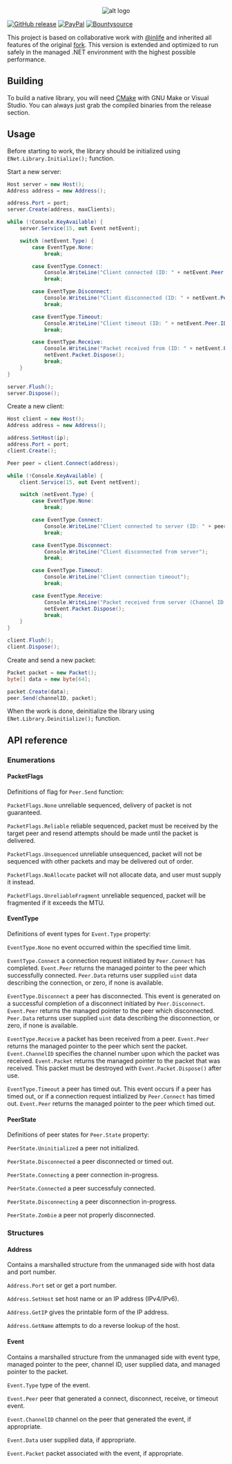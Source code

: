 <p align="center"> 
  <img src="https://i.imgur.com/2zyQ1q9.png" alt="alt logo">
</p>

[![GitHub release](https://img.shields.io/github/release/nxrighthere/ENet-CSharp.svg)](https://github.com/nxrighthere/BenchmarkNet/releases) [![PayPal](https://drive.google.com/uc?id=1OQrtNBVJehNVxgPf6T6yX1wIysz1ElLR)](https://www.paypal.me/nxrighthere) [![Bountysource](https://drive.google.com/uc?id=19QRobscL8Ir2RL489IbVjcw3fULfWS_Q)](https://salt.bountysource.com/checkout/amount?team=nxrighthere)

This project is based on collaborative work with [@inlife](https://github.com/inlife) and inherited all features of the original [fork](https://github.com/zpl-c/enet). This version is extended and optimized to run safely in the managed .NET environment with the highest possible performance.

Building
--------
To build a native library, you will need [CMake](https://cmake.org/download/) with GNU Make or Visual Studio. You can always just grab the compiled binaries from the release section.

Usage
--------
Before starting to work, the library should be initialized using `ENet.Library.Initialize();` function.

Start a new server:
```c#
Host server = new Host();
Address address = new Address();

address.Port = port;
server.Create(address, maxClients);

while (!Console.KeyAvailable) {
	server.Service(15, out Event netEvent);

	switch (netEvent.Type) {
		case EventType.None:
			break;

		case EventType.Connect:
			Console.WriteLine("Client connected (ID: " + netEvent.Peer.ID + ", IP: " + netEvent.Peer.Address.GetIP() + ")");
			break;

		case EventType.Disconnect:
			Console.WriteLine("Client disconnected (ID: " + netEvent.Peer.ID + ", IP: " + netEvent.Peer.Address.GetIP() + ")");
			break;

		case EventType.Timeout:
			Console.WriteLine("Client timeout (ID: " + netEvent.Peer.ID + ", IP: " + netEvent.Peer.Address.GetIP() + ")");
			break;

		case EventType.Receive:
			Console.WriteLine("Packet received from (ID: " + netEvent.Peer.ID + ", IP: " + netEvent.Peer.Address.GetIP() + ", Channel ID: " + netEvent.ChannelID + ", Data length: " + netEvent.Packet.Length + ")");
			netEvent.Packet.Dispose();
			break;
	}
}

server.Flush();
server.Dispose();
```

Create a new client:
```c#
Host client = new Host();
Address address = new Address();

address.SetHost(ip);
address.Port = port;
client.Create();

Peer peer = client.Connect(address);

while (!Console.KeyAvailable) {
	client.Service(15, out Event netEvent);

	switch (netEvent.Type) {
		case EventType.None:
			break;

		case EventType.Connect:
			Console.WriteLine("Client connected to server (ID: " + peer.ID + ")");
			break;

		case EventType.Disconnect:
			Console.WriteLine("Client disconnected from server");
			break;

		case EventType.Timeout:
			Console.WriteLine("Client connection timeout");
			break;

		case EventType.Receive:
			Console.WriteLine("Packet received from server (Channel ID: " + netEvent.ChannelID + ", Data length: " + netEvent.Packet.Length + ")");
			netEvent.Packet.Dispose();
			break;
	}
}

client.Flush();
client.Dispose();
```

Create and send a new packet:
```csharp
Packet packet = new Packet();
byte[] data = new byte[64];

packet.Create(data);
peer.Send(channelID, packet);
```

When the work is done, deinitialize the library using `ENet.Library.Deinitialize();` function.

API reference
--------
### Enumerations
#### PacketFlags
Definitions of flag for `Peer.Send` function:

`PacketFlags.None` unreliable sequenced, delivery of packet is not guaranteed.

`PacketFlags.Reliable` reliable sequenced, packet must be received by the target peer and resend attempts should be made until the packet is delivered.

`PacketFlags.Unsequenced` unreliable unsequenced, packet will not be sequenced with other packets and may be delivered out of order.

`PacketFlags.NoAllocate` packet will not allocate data, and user must supply it instead.

`PacketFlags.UnreliableFragment` unreliable sequenced, packet will be fragmented if it exceeds the MTU.

#### EventType
Definitions of event types for `Event.Type` property:

`EventType.None` no event occurred within the specified time limit.

`EventType.Connect` a connection request initiated by `Peer.Connect` has completed. `Event.Peer` returns the managed pointer to the peer which successfully connected. `Peer.Data` returns user supplied `uint` data describing the connection, or zero, if none is available.

`EventType.Disconnect` a peer has disconnected. This event is generated on a successful completion of a disconnect initiated by `Peer.Disconnect`. `Event.Peer` returns the managed pointer to the peer which disconnected. `Peer.Data` returns user supplied `uint` data describing the disconnection, or zero, if none is available.

`EventType.Receive` a packet has been received from a peer. `Event.Peer` returns the managed pointer to the peer which sent the packet. `Event.ChannelID` specifies the channel number upon which the packet was received. `Event.Packet` returns the managed pointer to the packet that was received. This packet must be destroyed with `Event.Packet.Dispose()` after use.

`EventType.Timeout` a peer has timed out. This event occurs if a peer has timed out, or if a connection request intialized by `Peer.Connect` has timed out. `Event.Peer` returns the managed pointer to the peer which timed out.

#### PeerState
Definitions of peer states for `Peer.State` property:

`PeerState.Uninitialized` a peer not initialized.

`PeerState.Disconnected` a peer disconnected or timed out.

`PeerState.Connecting` a peer connection in-progress.

`PeerState.Connected` a peer successfuly connected.

`PeerState.Disconnecting` a peer disconnection in-progress.

`PeerState.Zombie` a peer not properly disconnected.

### Structures
#### Address
Contains a marshalled structure from the unmanaged side with host data and port number.

`Address.Port` set or get a port number.

`Address.SetHost` set host name or an IP address (IPv4/IPv6).

`Address.GetIP` gives the printable form of the IP address.

`Address.GetName` attempts to do a reverse lookup of the host.

#### Event
Contains a marshalled structure from the unmanaged side with event type, managed pointer to the peer, channel ID, user supplied data, and managed pointer to the packet.

`Event.Type` type of the event.

`Event.Peer` peer that generated a connect, disconnect, receive, or timeout event.

`Event.ChannelID` channel on the peer that generated the event, if appropriate.

`Event.Data` user supplied data, if appropriate.

`Event.Packet` packet associated with the event, if appropriate.
